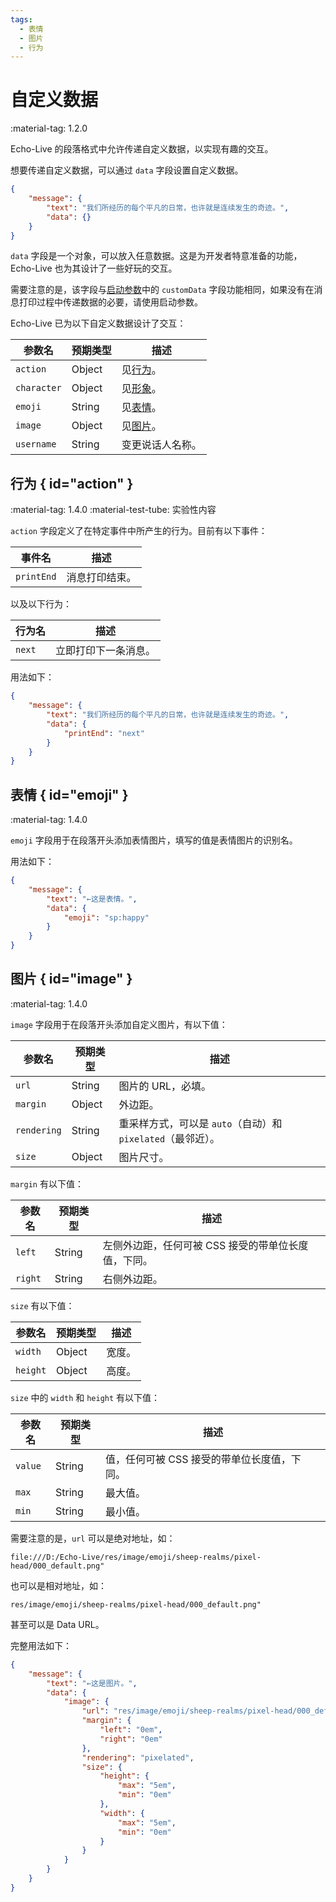 ```yaml
---
tags:
  - 表情
  - 图片
  - 行为
---
```


# 自定义数据

<span class="feature-tag" title="最早可用版本" markdown>
    <span class="icon">:material-tag:</span>
    <span class="text">1.2.0</span>
</span>

Echo-Live 的段落格式中允许传递自定义数据，以实现有趣的交互。

想要传递自定义数据，可以通过 `data` 字段设置自定义数据。

``` json linenums="1" hl_lines="4"
{
    "message": {
        "text": "我们所经历的每个平凡的日常，也许就是连续发生的奇迹。",
        "data": {}
    }
}
```

`data` 字段是一个对象，可以放入任意数据。这是为开发者特意准备的功能，Echo-Live 也为其设计了一些好玩的交互。

需要注意的是，该字段与[启动参数](start-par.md)中的 `customData` 字段功能相同，如果没有在消息打印过程中传递数据的必要，请使用启动参数。

Echo-Live 已为以下自定义数据设计了交互：

| 参数名 | 预期类型 | 描述 |
| - | - | - |
| `action` | Object | 见[行为](#action)。 |
| `character` | Object | 见[形象](character.md)。 |
| `emoji` | String | 见[表情](#emoji)。 |
| `image` | Object | 见[图片](#image)。 |
| `username` | String | 变更说话人名称。 |


## 行为 { id="action" }

<span class="feature-tag" title="最早可用版本" markdown>
    <span class="icon">:material-tag:</span>
    <span class="text">1.4.0</span>
</span>
<span class="feature-tag" title="实验性内容" markdown>
    <span class="icon">:material-test-tube:</span>
    <span class="text">实验性内容</span>
</span>

`action` 字段定义了在特定事件中所产生的行为。目前有以下事件：

| 事件名 | 描述 |
| - | - |
| `printEnd` | 消息打印结束。 |

以及以下行为：

| 行为名 | 描述 |
| - | - |
| `next` | 立即打印下一条消息。 |

用法如下：

``` json linenums="1" hl_lines="4 5 6"
{
    "message": {
        "text": "我们所经历的每个平凡的日常，也许就是连续发生的奇迹。",
        "data": {
            "printEnd": "next"
        }
    }
}
```

## 表情 { id="emoji" }

<span class="feature-tag" title="最早可用版本" markdown>
    <span class="icon">:material-tag:</span>
    <span class="text">1.4.0</span>
</span>

`emoji` 字段用于在段落开头添加表情图片，填写的值是表情图片的识别名。

用法如下：

``` json linenums="1" hl_lines="4 5 6"
{
    "message": {
        "text": "←这是表情。",
        "data": {
            "emoji": "sp:happy"
        }
    }
}
```

## 图片 { id="image" }

<span class="feature-tag" title="最早可用版本" markdown>
    <span class="icon">:material-tag:</span>
    <span class="text">1.4.0</span>
</span>

`image` 字段用于在段落开头添加自定义图片，有以下值：

| 参数名 | 预期类型 | 描述 |
| - | - | - |
| `url` | String | 图片的 URL，必填。 |
| `margin` | Object | 外边距。 |
| `rendering` | String | 重采样方式，可以是 `auto`（自动）和 `pixelated`（最邻近）。 |
| `size` | Object | 图片尺寸。 |

`margin` 有以下值：

| 参数名 | 预期类型 | 描述 |
| - | - | - |
| `left` | String | 左侧外边距，任何可被 CSS 接受的带单位长度值，下同。 |
| `right` | String | 右侧外边距。 |

`size` 有以下值：

| 参数名 | 预期类型 | 描述 |
| - | - | - |
| `width` | Object | 宽度。 |
| `height` | Object | 高度。 |

`size` 中的 `width` 和 `height` 有以下值：

| 参数名 | 预期类型 | 描述 |
| - | - | - |
| `value` | String | 值，任何可被 CSS 接受的带单位长度值，下同。 |
| `max` | String | 最大值。 |
| `min` | String | 最小值。 |

需要注意的是，`url` 可以是绝对地址，如：

```
file:///D:/Echo-Live/res/image/emoji/sheep-realms/pixel-head/000_default.png"
```

也可以是相对地址，如：

```
res/image/emoji/sheep-realms/pixel-head/000_default.png"
```

甚至可以是 Data URL。

完整用法如下：

``` json linenums="1"
{
    "message": {
        "text": "←这是图片。",
        "data": {
            "image": {
                "url": "res/image/emoji/sheep-realms/pixel-head/000_default.png",
                "margin": {
                    "left": "0em",
                    "right": "0em"
                },
                "rendering": "pixelated",
                "size": {
                    "height": {
                        "max": "5em",
                        "min": "0em"
                    },
                    "width": {
                        "max": "5em",
                        "min": "0em"
                    }
                }
            }
        }
    }
}
```